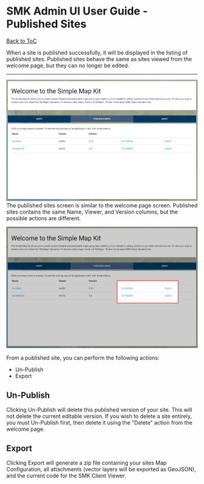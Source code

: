 # SMK Admin UI User Guide - Published Sites
[Back to ToC](SMK-Admin-UI-User-Guide)

When a site is published successfully, it will be displayed in the listing of published sites. Published sites behave the same as sites viewed from the welcome page, but they can no longer be edited.
***
![Published Sites Screen](images/smk_admin_published_screen.jpg)
The published sites screen is similar to the welcome page screen. Published sites contains the same Name, Viewer, and Version columns, but the possible actions are different.

![Published Sites Screen](images/smk_admin_published_screen_actions.jpg)

From a published site, you can perform the following actions:
* Un-Publish
* Export

## Un-Publish
Clicking Un-Publish will delete this published version of your site. This will not delete the current editable version. If you wish to delete a site entirely, you must Un-Publish first, then delete it using the "Delete" action from the welcome page.

## Export
Clicking Export will generate a zip file containing your sites Map Configuration, all attachments (vector layers will be exported as GeoJSON), and the current code for the SMK Client Viewer. 